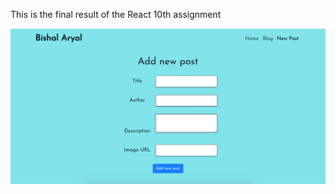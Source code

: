 This is the final result of the React 10th assignment

![screenshot React task10](/10_task/public/React-task10.png)
